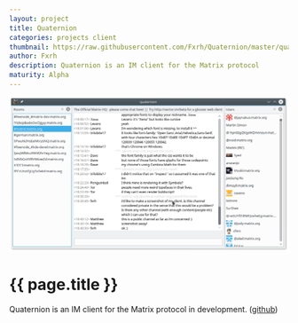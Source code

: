 ```yaml
---
layout: project
title: Quaternion
categories: projects client
thumbnail: https://raw.githubusercontent.com/Fxrh/Quaternion/master/quaternion.png
author: Fxrh
description: Quaternion is an IM client for the Matrix protocol
maturity: Alpha
---
```


![screenshot](https://raw.githubusercontent.com/Fxrh/Quaternion/master/quaternion.png "{{ page.title }}")

# {{ page.title }}
Quaternion is an IM client for the Matrix protocol in development. ([github](https://github.com/Fxrh/Quaternion))
